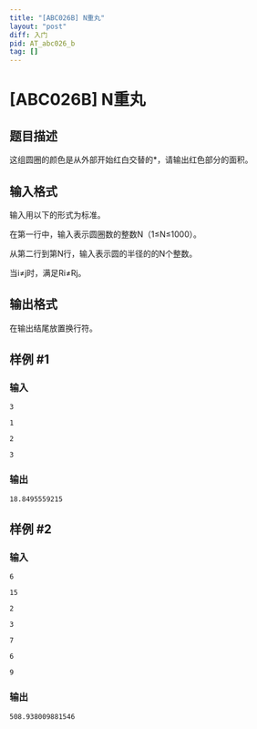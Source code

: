 ```yaml
---
title: "[ABC026B] N重丸"
layout: "post"
diff: 入门
pid: AT_abc026_b
tag: []
---
```


# [ABC026B] N重丸

## 题目描述

这组圆圈的颜色是从外部开始红白交替的*，请输出红色部分的面积。

## 输入格式

输入用以下的形式为标准。

在第一行中，输入表示圆圈数的整数N（1≤N≤1000）。

从第二行到第N行，输入表示圆的半径的的N个整数。

当i≠j时，满足Ri≠Rj。

## 输出格式

在输出结尾放置换行符。

## 样例 #1

### 输入

```
3
1
2
3
```

### 输出

```
18.8495559215
```

## 样例 #2

### 输入

```
6
15
2
3
7
6
9
```

### 输出

```
508.938009881546
```

